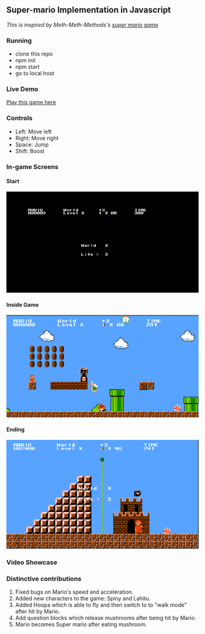 ## Super-mario Implementation in Javascript
*This is inspired by Meth-Meth-Methods's [super mario game](https://github.com/meth-meth-method/super-mario)*

### Running
* clone this repo
* npm init
* npm start
* go to local host


### Live Demo
[Play this game here](https://xinyu-supermario-js.herokuapp.com/)

### Controls 
* Left: Move left
* Right: Move right
* Space: Jump
* Shift: Boost

### In-game Screens

#### Start
![Starting game](public/image/start.png)
#### Inside Game
![Middle of the game](public/image/middle.png)
#### Ending
![End of the game](public/image/ends.png)


### Video Showcase

### Distinctive contributions 
1. Fixed bugs on Mario's speed and acceleration.
2. Added new characters to the game:  Spiny and Lahitu.
3. Added Hoopa which is able to fly and then switch to to "walk mode" after hit by Mario.
4. Add question blocks which release mushrooms after being hit by Mario.
5. Mario becomes Super mario after eating mushroom.

